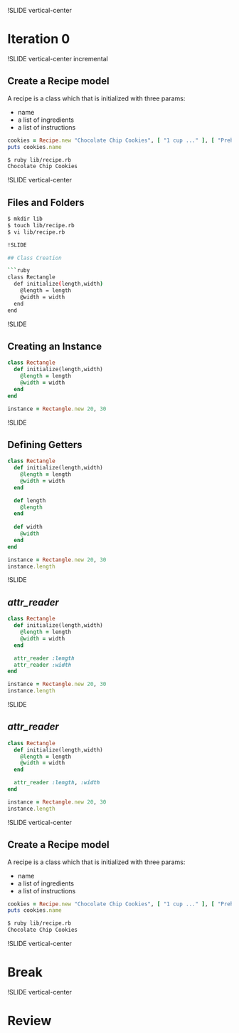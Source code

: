!SLIDE vertical-center

# Iteration 0

!SLIDE vertical-center incremental

## Create a Recipe model

A recipe is a class which that is initialized with three params:

* name
* a list of ingredients
* a list of instructions

```ruby
cookies = Recipe.new "Chocolate Chip Cookies", [ "1 cup ..." ], [ "Preheat ..." ]
puts cookies.name
```
```bash
$ ruby lib/recipe.rb
Chocolate Chip Cookies
```

!SLIDE vertical-center

## Files and Folders
```bash
$ mkdir lib
$ touch lib/recipe.rb
$ vi lib/recipe.rb

!SLIDE

## Class Creation

```ruby
class Rectangle
  def initialize(length,width)
    @length = length
    @width = width
  end
end
```

!SLIDE

## Creating an Instance

```ruby
class Rectangle
  def initialize(length,width)
    @length = length
    @width = width
  end
end

instance = Rectangle.new 20, 30
```

!SLIDE 

## Defining Getters

```ruby
class Rectangle
  def initialize(length,width)
    @length = length
    @width = width
  end

  def length
    @length
  end
  
  def width
    @width
  end
end

instance = Rectangle.new 20, 30
instance.length
```

!SLIDE

## *attr_reader*

```ruby
class Rectangle
  def initialize(length,width)
    @length = length
    @width = width
  end

  attr_reader :length
  attr_reader :width
end

instance = Rectangle.new 20, 30
instance.length
```

!SLIDE

## *attr_reader*

```ruby
class Rectangle
  def initialize(length,width)
    @length = length
    @width = width
  end

  attr_reader :length, :width
end

instance = Rectangle.new 20, 30
instance.length
```

!SLIDE vertical-center

## Create a Recipe model

A recipe is a class which that is initialized with three params:

* name
* a list of ingredients
* a list of instructions

```ruby
cookies = Recipe.new "Chocolate Chip Cookies", [ "1 cup ..." ], [ "Preheat ..." ]
puts cookies.name
```
```bash
$ ruby lib/recipe.rb
Chocolate Chip Cookies
```

!SLIDE vertical-center

# Break

!SLIDE vertical-center

# Review